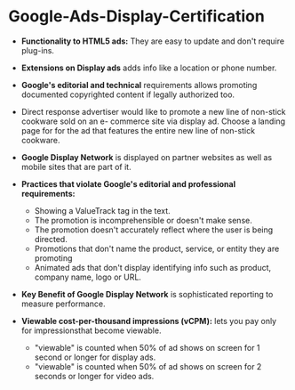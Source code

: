 # Google-Ads-Display-Certification

- **Functionality to HTML5 ads:** They are easy to update and don't require plug-ins.
- **Extensions on Display ads** adds info like a location or phone number.
- **Google's editorial and technical** requirements allows promoting documented copyrighted content if legally authorized too.

- Direct response advertiser would like to promote a new line of non-stick cookware sold on an e-
commerce site via display ad. Choose a landing page for for the ad that features the entire new line of non-stick cookware.
- **Google Display Network** is displayed on partner websites as well as mobile sites that are part of it.
- **Practices that violate Google's editorial and professional requirements:**
    - Showing a ValueTrack tag in the text.
    - The promotion is incomprehensible or doesn't make sense.
    - The promotion doesn't accurately reflect where the user is being directed.
    - Promotions that don't name the product, service, or entity they are promoting
    - Animated ads that don't display identifying info such as product, company name, logo or URL.

- **Key Benefit of Google Display Network** is sophisticated reporting to measure performance.
- **Viewable cost-per-thousand impressions (vCPM):** lets you pay only for impressionsthat become viewable.
    - "viewable" is counted when 50% of ad shows on screen for 1 second or longer for display ads.
    - "viewable" is counted when 50% of ad shows on screen for 2 seconds or longer for video ads.
